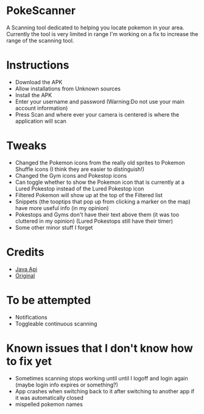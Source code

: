 # PokeScanner
A Scanning tool dedicated to helping you locate pokemon in your area. Currently the tool is very limited in range I'm working on a fix to increase the range of the scanning tool.

# Instructions
- Download the APK
- Allow installations from Unknown sources
- Install the APK
- Enter your username and password (Warning:Do not use your main account information)
- Press Scan and where ever your camera is centered is where the application will scan


# Tweaks
- Changed the Pokemon icons from the really old sprites to Pokemon Shuffle icons (I think they are easier to distinguish!)
- Changed the Gym icons and Pokestop icons
- Can toggle whether to show the Pokemon icon that is currently at a Lured Pokestop instead of the Lured Pokestop icon
- Filtered Pokemon will show up at the top of the Filtered list
- Snippets (the tooptips that pop up from clicking a marker on the map) have more useful info (in my opinion)
- Pokestops and Gyms don't have their text above them (it was too cluttered in my opinion) (Lured Pokestops still have their timer)
- Some other minor stuff I forget


# Credits
- [Java Api](https://github.com/Grover-c13/PokeGOAPI-Java/)
- [Original](https://github.com/BrianEstrada/PokeScanner)


# To be attempted
- Notifications
- Toggleable continuous scanning


# Known issues that I don't know how to fix yet
- Sometimes scanning stops working until until I logoff and login again (maybe login info expires or something?)
- App crashes when switching back to it after switching to another app if it was automatically closed
- mispelled pokemon names